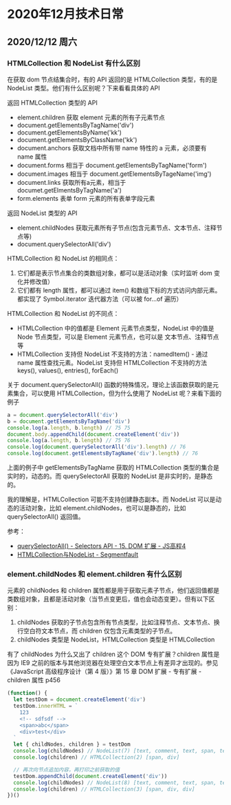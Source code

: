 # 2020年12月技术日常

## 2020/12/12 周六
### HTMLCollection 和 NodeList 有什么区别
在获取 dom 节点结集合时，有的 API 返回的是 HTMLCollection 类型，有的是 NodeList 类型。他们有什么区别呢？下来看看具体的 API

返回 HTMLCollection 类型的 API
- element.children 获取 element 元素的所有子元素节点
- document.getElementsByTagName('div')
- document.getElementsByName('kk')
- document.getElementsByClassName('kk')
- document.anchors 获取文档中所有带 name 特性的 a 元素，必须要有 name 属性
- document.forms 相当于 document.getElementsByTagName('form')
- document.images 相当于 document.getElementsByTageName('img')
- document.links 获取所有a元素，相当于 documet.getElmentsByTagName('a')
- form.elements 表单 form 元素的所有表单字段元素

返回 NodeList 类型的 API
- element.childNodes 获取元素所有子节点(包含元素节点、文本节点、注释节点等)
- document.querySelectorAll('div')

HTMLCollection 和 NodeList 的相同点：
1. 它们都是表示节点集合的类数组对象，都可以是活动对象（实时监听 dom 变化并修改值）
2. 它们都有 length 属性，都可以通过 item() 和数组下标的方式访问内部元素。都实现了 Symbol.iterator 迭代器方法（可以被 for...of 遍历）

HTMLCollection 和 NodeList 的不同点：
- HTMLCollection 中的值都是 Element 元素节点类型，NodeList 中的值是 Node 节点类型，可以是 Element 元素节点，也可以是 文本节点、注释节点等
- HTMLCollection 支持但 NodeList 不支持的方法：namedItem() - 通过 name 属性查找元素。NodeList 支持但 HTMLCollection 不支持的方法 keys(), values(), entries(), forEach()

关于 document.querySelectorAll() 函数的特殊情况，理论上该函数获取的是元素集合，可以使用 HTMLCollection，但为什么使用了 NodeList 呢？来看下面的例子
```js
a = document.querySelectorAll('div')
b = document.getElementsByTagName('div')
console.log(a.length, b.length) // 75 75
document.body.appendChild(document.createElement('div'))
console.log(a.length, b.length) // 75 76
console.log(document.querySelectorAll('div').length) // 76
console.log(document.getElementsByTagName('div').length) // 76
```

上面的例子中 getElementsByTagName 获取的 HTMLCollection 类型的集合是实时的，动态的。而 querySelectorAll 获取的 NodeList 是非实时的，是静态的。

我的理解是，HTMLCollection 可能不支持创建静态副本。而 NodeList 可以是动态的活动对象，比如 element.childNodes，也可以是静态的，比如 querySelectorAll() 返回值。

参考：
- [querySelectorAll() - Selectors API - 15. DOM 扩展 - JS高程4](http://fe.zuo11.com/js/ad3/js-ad3-15.html#queryslectorall)
- [HTMLCollection与NodeList - Segmentfault](https://segmentfault.com/a/1190000006782004)

### element.childNodes 和 element.children 有什么区别
元素的 childNodes 和 children 属性都是用于获取元素子节点，他们返回值都是类数组对象，且都是活动对象（当节点变更后，值也会动态变更）。但有以下区别：
1. childNodes 获取的子节点包含所有节点类型，比如注释节点、文本节点、换行空白符文本节点，而 children 仅包含元素类型的子节点。
2. childNodes 类型是 NodeList，HTMLCollection 类型是 HTMLCollection

有了 childNodes 为什么又出了 children 这个 DOM 专有扩展？children 属性是因为 IE9 之前的版本与其他浏览器在处理空白文本节点上有差异才出现的。参见 《JavaScript 高级程序设计（第 4 版）》第 15 章 DOM 扩展 - 专有扩展 - children 属性 p456
```js
(function() {
  let testDom = document.createElement('div')
  testDom.innerHTML = `
    123
    <!-- sdfsdf -->
    <span>abc</span>
    <div>test</div>
  `
  let { childNodes, children } = testDom
  console.log(childNodes) // NodeList(7) [text, comment, text, span, text, div, text]
  console.log(children) // HTMLCollection(2) [span, div]

  // 再次向节点追加内容，再打印之前获取的值
  testDom.appendChild(document.createElement('div'))
  console.log(childNodes) // NodeList(8) [text, comment, text, span, text, div, text, div]
  console.log(children) // HTMLCollection(3) [span, div, div]
})()
```